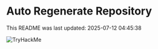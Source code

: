 # Auto Regenerate Repository

This README was last updated: 2025-07-12 04:45:38

 ![TryHackMe](https://tryhackme.com/badge/533634)